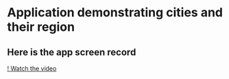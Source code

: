 # Application demonstrating cities and their region

## Here is the app screen record
[! Watch the video](https://www.youtube.com/shorts/fInPL6f3pgc)
